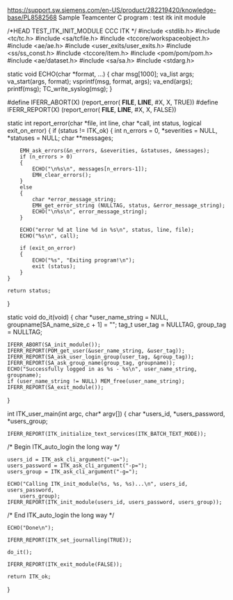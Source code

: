 https://support.sw.siemens.com/en-US/product/282219420/knowledge-base/PL8582568
Sample Teamcenter C program : test itk init module

/*HEAD TEST_ITK_INIT_MODULE CCC ITK */
#include <stdlib.h>
#include <tc/tc.h>
#include <sa/tcfile.h>
#include <tccore/workspaceobject.h>
#include <ae/ae.h>
#include <user_exits/user_exits.h>
#include <ss/ss_const.h>
#include <tccore/item.h>
#include <pom/pom/pom.h>
#include <ae/dataset.h>
#include <sa/sa.h>
#include <stdarg.h>

static void ECHO(char *format, ...)
{
    char msg[1000];
    va_list args;
    va_start(args, format);
    vsprintf(msg, format, args);
    va_end(args);
    printf(msg);
    TC_write_syslog(msg);
}

#define IFERR_ABORT(X)  (report_error( __FILE__, __LINE__, #X, X, TRUE))
#define IFERR_REPORT(X) (report_error( __FILE__, __LINE__, #X, X, FALSE))

static int report_error(char *file, int line, char *call, int status,
    logical exit_on_error)
{
    if (status != ITK_ok)
    {
        int
            n_errors = 0,
            *severities = NULL,
            *statuses = NULL;
        char
            **messages;

        EMH_ask_errors(&n_errors, &severities, &statuses, &messages);
        if (n_errors > 0)
        {
            ECHO("\n%s\n", messages[n_errors-1]);
            EMH_clear_errors();
        }
        else
        {
            char *error_message_string;
            EMH_get_error_string (NULLTAG, status, &error_message_string);
            ECHO("\n%s\n", error_message_string);
        }

        ECHO("error %d at line %d in %s\n", status, line, file);
        ECHO("%s\n", call);

        if (exit_on_error)
        {
            ECHO("%s", "Exiting program!\n");
            exit (status);
        }
    }

    return status;
}

static void do_it(void)
{
    char
        *user_name_string = NULL,
        groupname[SA_name_size_c + 1] = "";
    tag_t
        user_tag = NULLTAG,
        group_tag = NULLTAG;

    IFERR_ABORT(SA_init_module());
    IFERR_REPORT(POM_get_user(&user_name_string, &user_tag));
    IFERR_REPORT(SA_ask_user_login_group(user_tag, &group_tag));
    IFERR_REPORT(SA_ask_group_name(group_tag, groupname));
    ECHO("Successfully logged in as %s - %s\n", user_name_string, groupname);
    if (user_name_string != NULL) MEM_free(user_name_string);
    IFERR_REPORT(SA_exit_module());
}

int ITK_user_main(int argc, char* argv[])
{
    char
        *users_id, *users_password, *users_group;

    IFERR_REPORT(ITK_initialize_text_services(ITK_BATCH_TEXT_MODE));

/*  Begin ITK_auto_login the long way */

    users_id = ITK_ask_cli_argument("-u=");
    users_password = ITK_ask_cli_argument("-p=");
    users_group = ITK_ask_cli_argument("-g=");

    ECHO("Calling ITK_init_module(%s, %s, %s)...\n", users_id, users_password,
        users_group);
    IFERR_REPORT(ITK_init_module(users_id, users_password, users_group));

/*  End ITK_auto_login the long way */

    ECHO("Done\n");

    IFERR_REPORT(ITK_set_journalling(TRUE));

    do_it();

    IFERR_REPORT(ITK_exit_module(FALSE));

    return ITK_ok;
}
